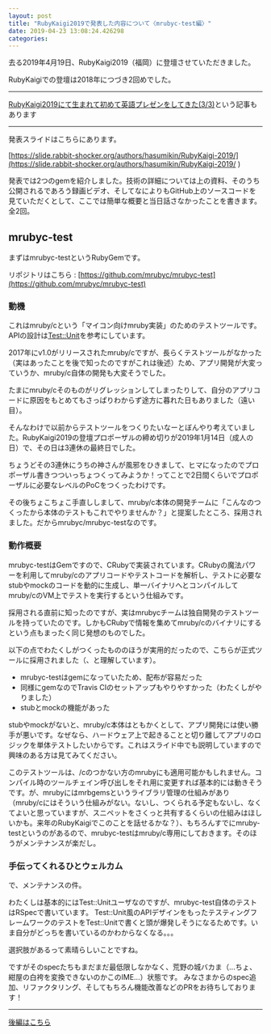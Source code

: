 ```yaml
---
layout: post
title: "RubyKaigi2019で発表した内容について〈mrubyc-test編〉"
date: 2019-04-23 13:08:24.426298
categories: 
---
```


去る2019年4月19日、RubyKaigi2019（福岡）に登壇させていただきました。

RubyKaigiでの登壇は2018年につづき2回めでした。

----

[RubyKaigi2019にて生まれて初めて英語プレゼンをしてきた(3/3)](http://shimane.monstar-lab.com/hasumin/taked-in-english-on-RubyKaigi2019-1)という記事もあります

----

発表スライドはこちらにあります。


[https://slide.rabbit-shocker.org/authors/hasumikin/RubyKaigi-2019/](https://slide.rabbit-shocker.org/authors/hasumikin/RubyKaigi-2019/
)


発表では2つのgemを紹介しました。技術の詳細については上の資料、そのうち公開されるであろう録画ビデオ、そしてなによりもGitHub上のソースコードを見ていただくとして、ここでは簡単な概要と当日話さなかったことを書きます。全2回。

## mrubyc-test

まずはmrubyc-testというRubyGemです。


リポジトリはこちら : [https://github.com/mrubyc/mrubyc-test](https://github.com/mrubyc/mrubyc-test)

### 動機

これはmruby/cという「マイコン向けmruby実装」のためのテストツールです。APIの設計は[Test::Unit](https://github.com/test-unit/test-unit)を参考にしています。


2017年にv1.0がリリースされたmruby/cですが、長らくテストツールがなかった（実はあったことを後で知ったのですがこれは後述）ため、アプリ開発が大変っていうか、mruby/c自体の開発も大変そうでした。


たまにmruby/cそのものがリグレッションしてしまったりして、自分のアプリコードに原因をもとめてもさっぱりわからず途方に暮れた日もありました（遠い目）。


そんなわけで以前からテストツールをつくりたいなーとぼんやり考えていました。RubyKaigi2019の登壇プロポーザルの締め切りが2019年1月14日（成人の日）で、その日は3連休の最終日でした。


ちょうどその3連休にうちの神さんが風邪をひきまして、ヒマになったのでプロポーザル書きつついっちょつくってみようか！ってことで2日間くらいでプロポーザルに必要なレベルのPoCをつくったわけです。


その後ちょこちょこ手直ししまして、mruby/c本体の開発チームに「こんなのつくったから本体のテストもこれでやりませんか？」と提案したところ、採用されました。だからmrubyc/mrubyc-testなのです。

### 動作概要

mrubyc-testはGemですので、CRubyで実装されています。CRubyの魔法パワーを利用してmruby/cのアプリコードやテストコードを解析し、テストに必要なstubやmockのコードを動的に生成し、単一バイナリへとコンパイルしてmruby/cのVM上でテストを実行するという仕組みです。


採用される直前に知ったのですが、実はmrubycチームは独自開発のテストツールを持っていたのです。しかもCRubyで情報を集めてmruby/cのバイナリにするという点もまったく同じ発想のものでした。


以下の点でわたくしがつくったもののほうが実用的だったので、こちらが正式ツールに採用されました（、と理解しています）。


- mrubyc-testはgemになっていたため、配布が容易だった
- 同様にgemなのでTravis CIのセットアップもやりやすかった（わたくしがやりました）
- stubとmockの機能があった


stubやmockがないと、mruby/c本体はともかくとして、アプリ開発には使い勝手が悪いです。なぜなら、ハードウェア上で起きることと切り離してアプリのロジックを単体テストしたいからです。これはスライド中でも説明していますので興味のある方は見てみてください。


このテストツールは、/cのつかない方のmrubyにも適用可能かもしれません。コンパイル時のツールチェイン呼び出しをそれ用に変更すれば基本的には動きそうです。が、mrubyにはmrbgemsというライブラリ管理の仕組みがあり（mruby/cにはそういう仕組みがない。ないし、つくられる予定もないし、なくてよいと思っていますが、スニペットをさくっと共有するくらいの仕組みはほしいかも。来年のRubyKaigiでこのことを話せるかな？）、もちろんすでにmruby-testというのがあるので、mrubyc-testはmruby/c専用にしておきます。そのほうがメンテナンスが楽だし。

### 手伝ってくれるひとウェルカム

で、メンテナンスの件。


わたくしは基本的にはTest::Unitユーザなのですが、mrubyc-test自体のテストはRSpecで書いています。
Test::Unit風のAPIデザインをもったテスティングフレームワークのテストをTest::Unitで書くと頭が爆発しそうになるためです。いま自分がどっちを書いているのかわからなくなる。。。

選択肢があるって素晴らしいことですね。


ですがそのspecたちもまだまだ最低限しなかなく、荒野の城バカま（...ちょ、紺屋の白袴を変換できないのかこのIME...）状態です。
みなさまからのspec追加、リファクタリング、そしてもちろん機能改善などのPRをお待ちしております！

----

[後編はこちら](http://shimane.monstar-lab.com/hasumin/RubyKaigi2019-mrubyc-debugger)

